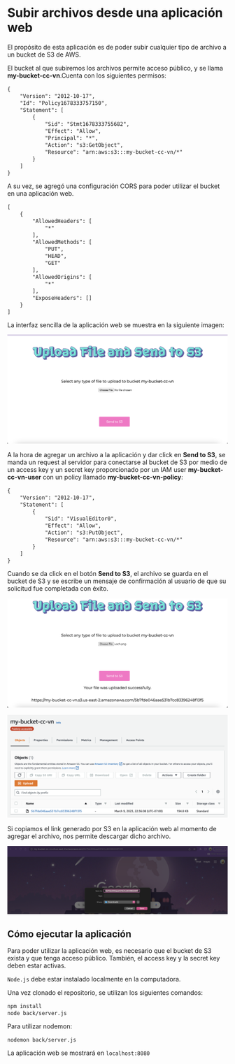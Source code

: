 # Subir archivos desde una aplicación web

El propósito de esta aplicación es de poder subir cualquier tipo de archivo a un bucket de S3 de AWS. 

El bucket al que subiremos los archivos permite acceso público, y se llama **my-bucket-cc-vn**.Cuenta con los siguientes permisos:

```
{
    "Version": "2012-10-17",
    "Id": "Policy1678333757150",
    "Statement": [
        {
            "Sid": "Stmt1678333755682",
            "Effect": "Allow",
            "Principal": "*",
            "Action": "s3:GetObject",
            "Resource": "arn:aws:s3:::my-bucket-cc-vn/*"
        }
    ]
}
```

A su vez, se agregó una configuración CORS para poder utilizar el bucket en una aplicación web.

```
[
    {
        "AllowedHeaders": [
            "*"
        ],
        "AllowedMethods": [
            "PUT",
            "HEAD",
            "GET"
        ],
        "AllowedOrigins": [
            "*"
        ],
        "ExposeHeaders": []
    }
]
```
La interfaz sencilla de la aplicación web se muestra en la siguiente imagen:

![Image](images/interface.png)

A la hora de agregar un archivo a la aplicación y dar click en **Send to S3**, se manda un request al servidor para conectarse al bucket de S3 por medio de un access key y un secret key proporcionado por un IAM user **my-bucket-cc-vn-user** con un policy llamado **my-bucket-cc-vn-policy**:

```
{
    "Version": "2012-10-17",
    "Statement": [
        {
            "Sid": "VisualEditor0",
            "Effect": "Allow",
            "Action": "s3:PutObject",
            "Resource": "arn:aws:s3:::my-bucket-cc-vn/*"
        }
    ]
}
```
Cuando se da click en el botón **Send to S3**, el archivo se guarda en el bucket de S3 y se escribe un mensaje de confirmación al usuario de que su solicitud fue completada con éxito. 

![Image](images/successful.png)

![Image](images/bucket.png)

Si copiamos el link generado por S3 en la aplicación web al momento de agregar el archivo, nos permite descargar dicho archivo.

![Image](images/download.png)

## Cómo ejecutar la aplicación

Para poder utilizar la aplicación web, es necesario que el bucket de S3 exista y que tenga acceso público. También, el access key y la secret key deben estar activas. 

`Node.js` debe estar instalado localmente en la computadora.

Una vez clonado el repositorio, se utilizan los siguientes comandos:

```
npm install
node back/server.js
```

Para utilizar nodemon:
```
nodemon back/server.js
```

La aplicación web se mostrará en `localhost:8080`